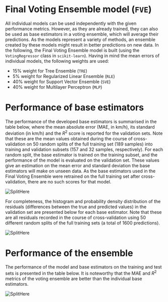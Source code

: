 # Final Voting Ensemble model (`FVE`)

All individual models can be used independently with the given performance metrics. 
However, as they are already trained, they can also be used as base estimators in a voting ensemble, which will average 
their predictions. 
As the models represent a variety of methods, an ensemble created by these models might result in better predictions on new data. In the following, the Final Voting Ensemble model is built (using the `VotingRegressor` class in `scikit-learn`). 
Having in mind the mean errors of individual models, the following weights are used:

* 15% weight for Tree Ensemble (`TRE`)
* 5% weight for Regularized Linear Ensemble (`RLE`)
* 40% weight for Support Vector Ensemble (`SVE`)
* 40% weight for Multilayer Perceptron (`MLP`)

# Performance of base estimators

The performance of the developed base estimators is summarised in the table below, where the mean absolute error (MAE, in km/h), its standard deviation (in km/h) and the $R^2$ score is reported for the validation sets. Note that these are the mean values obtained during the course of cross-validation on 50 random splits of the full training set (189 samples) into training and validation subsets (157 and 32 samples, respectively). For each random split, the base estimator is trained on the training subset, and the performance of the model is evaluated on the validation set. 
These values give an estimation on the mean error and standard deviation the base estimators will make on unseen data. 
As the base estimators used in the Final Voting Ensemble were retrained on the full training set after cross-validation, there are no such scores for that model. 

![SplitHere]()

For completeness, the histogram and probability density distribution of the residuals (differences between the true and predicted values) in the validation set are presented below for each base estimator. Note that these are all residuals recorded in the course of cross-validation using 50 different random splits of the full training sets (a total of 1600 predictions).

![SplitHere]()

# Performance of the ensemble

The performance of the model and base estimators on the training and test sets is presented in the table below.
It is noteworthy that the MAE and $R^2$ metrics of the voting ensemble are better than the individual base estimators.

![SplitHere]()
